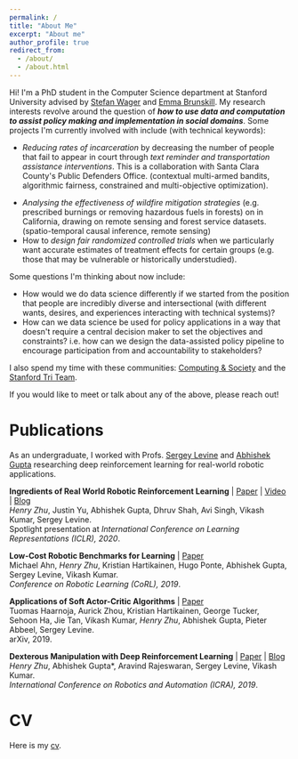```yaml
---
permalink: /
title: "About Me"
excerpt: "About me"
author_profile: true
redirect_from: 
  - /about/
  - /about.html
---
```


Hi! I'm a PhD student in the Computer Science department at Stanford University advised by [Stefan Wager](https://web.stanford.edu/~swager/index.html) and [Emma Brunskill](https://cs.stanford.edu/people/ebrun/). My research interests revolve around the question of **_how to use data and computation to assist  policy making and implementation in social domains_**. Some projects I'm currently involved with include (with technical keywords):
- _Reducing rates of incarceration_ by decreasing the number of people that fail to appear in court through _text reminder and transportation assistance interventions_. This is a collaboration with Santa Clara County's Public Defenders Office. (contextual multi-armed bandits, algorithmic fairness, constrained and multi-objective optimization).
<!-- -  to to help people get to pretrial hearings by offering transportation assistance. On the technical side we're using contextual bandits which are budget contrained and optimizing for multiple objectives (expected reward and fairness across protected groups). -->
- _Analysing the effectiveness of wildfire mitigation strategies_ (e.g. prescribed burnings or removing hazardous fuels in forests) on in California, drawing on remote sensing and forest service datasets. (spatio-temporal causal inference, remote sensing)
- How to _design fair randomized controlled trials_ when we particularly want accurate estimates of treatment effects for certain groups (e.g. those that may be vulnerable or historically understudied).

Some questions I'm thinking about now include:
- How would we do data science differently if we started from the position that people are incredibly diverse and intersectional (with different wants, desires, and experiences interacting with technical systems)?
- How can we data science be used for policy applications in a way that doesn't require a central decision maker to set the objectives and constraints? i.e. how can we design the data-assisted policy pipeline to encourage participation from and accountability to stakeholders?

I also spend my time with these communities: [Computing & Society](https://stanford-cscs.github.io/) and the [Stanford Tri Team](https://www.stanfordtriathlon.com/).

If you would like to meet or talk about any of the above, please reach out!

Publications
=====

As an undergraduate, I worked with Profs. [Sergey Levine](http://people.eecs.berkeley.edu/~svlevine/) and [Abhishek Gupta](https://abhishekunique.github.io/) researching deep reinforcement learning for real-world robotic applications.

**Ingredients of Real World Robotic Reinforcement Learning** | [Paper](https://arxiv.org/abs/2004.12570) | [Video](https://iclr.cc/virtual_2020/poster_rJe2syrtvS.html) | [Blog](https://bair.berkeley.edu/blog/2020/04/27/ingredients/)  
_Henry Zhu_, Justin Yu, Abhishek Gupta, Dhruv Shah, Avi Singh, Vikash Kumar, Sergey Levine.  
Spotlight presentation at _International Conference on Learning Representations (ICLR), 2020_. 


**Low-Cost Robotic Benchmarks for Learning** | [Paper](https://arxiv.org/abs/1909.11639)  
Michael Ahn, _Henry Zhu_, Kristian Hartikainen, Hugo Ponte, Abhishek Gupta, Sergey Levine, Vikash Kumar.  
_Conference on Robotic Learning (CoRL), 2019_.


**Applications of Soft Actor-Critic Algorithms** | [Paper](https://arxiv.org/abs/1812.05905)  
Tuomas Haarnoja, Aurick Zhou, Kristian Hartikainen, George Tucker, Sehoon Ha, Jie Tan, Vikash Kumar, _Henry Zhu_, Abhishek Gupta, Pieter Abbeel, Sergey Levine.  
arXiv, 2019.


**Dexterous Manipulation with Deep Reinforcement Learning** | [Paper](https://arxiv.org/abs/1810.06045) | [Blog](https://bair.berkeley.edu/blog/2018/08/31/dexterous-manip/)  
_Henry Zhu_, Abhishek Gupta*, Aravind Rajeswaran, Sergey Levine, Vikash Kumar.  
_International Conference on Robotics and Automation (ICRA), 2019_.

CV
====
Here is my [cv](https://ryzhu.github.io/files/cv.pdf).
